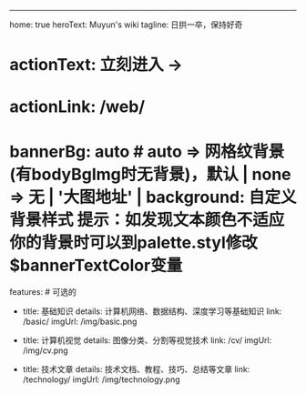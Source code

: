 ---
home: true
heroText: Muyun's wiki
tagline: 日拱一卒，保持好奇
# actionText: 立刻进入 →
# actionLink: /web/
# bannerBg: auto # auto => 网格纹背景(有bodyBgImg时无背景)，默认 | none => 无 | '大图地址' | background: 自定义背景样式       提示：如发现文本颜色不适应你的背景时可以到palette.styl修改$bannerTextColor变量

features: # 可选的
  - title: 基础知识
    details: 计算机网络、数据结构、深度学习等基础知识
    link: /basic/
    imgUrl: /img/basic.png
  

  - title: 计算机视觉
    details: 图像分类、分割等视觉技术
    link: /cv/ 
    imgUrl: /img/cv.png 

  - title: 技术文章
    details: 技术文档、教程、技巧、总结等文章
    link: /technology/
    imgUrl: /img/technology.png
  
  